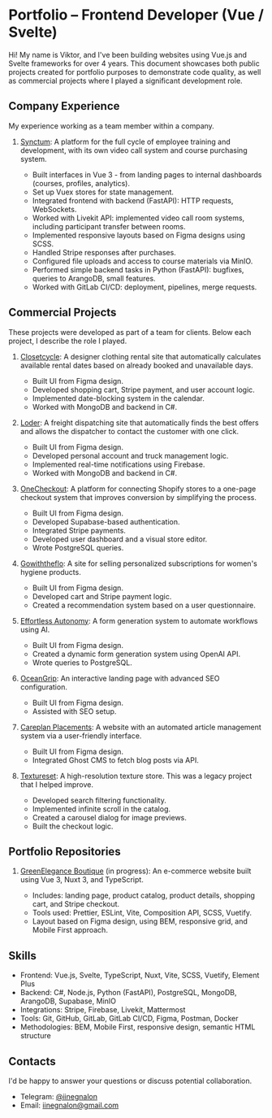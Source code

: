 # Portfolio – Frontend Developer (Vue / Svelte)

Hi! My name is Viktor, and I've been building websites using Vue.js and Svelte frameworks for over 4 years. This document showcases both public projects created for portfolio purposes to demonstrate code quality, as well as commercial projects where I played a significant development role.

## Company Experience

My experience working as a team member within a company.

1. [Synctum](http://synctum.ru/): A platform for the full cycle of employee training and development, with its own video call system and course purchasing system.

   - Built interfaces in Vue 3 - from landing pages to internal dashboards (courses, profiles, analytics).
   - Set up Vuex stores for state management.
   - Integrated frontend with backend (FastAPI): HTTP requests, WebSockets.
   - Worked with Livekit API: implemented video call room systems, including participant transfer between rooms.
   - Implemented responsive layouts based on Figma designs using SCSS.
   - Handled Stripe responses after purchases.
   - Configured file uploads and access to course materials via MinIO.
   - Performed simple backend tasks in Python (FastAPI): bugfixes, queries to ArangoDB, small features.
   - Worked with GitLab CI/CD: deployment, pipelines, merge requests.

## Commercial Projects

These projects were developed as part of a team for clients. Below each project, I describe the role I played.

1. [Closetcycle](https://closetcycle.com/): A designer clothing rental site that automatically calculates available rental dates based on already booked and unavailable days.

   - Built UI from Figma design.
   - Developed shopping cart, Stripe payment, and user account logic.
   - Implemented date-blocking system in the calendar.
   - Worked with MongoDB and backend in C#.

2. [Loder](https://loder.cadmean.dev/): A freight dispatching site that automatically finds the best offers and allows the dispatcher to contact the customer with one click.

   - Built UI from Figma design.
   - Developed personal account and truck management logic.
   - Implemented real-time notifications using Firebase.
   - Worked with MongoDB and backend in C#.
  
3. [OneCheckout](https://onecheckout.io/): A platform for connecting Shopify stores to a one-page checkout system that improves conversion by simplifying the process.

   - Built UI from Figma design.
   - Developed Supabase-based authentication.
   - Integrated Stripe payments.
   - Developed user dashboard and a visual store editor.
   - Wrote PostgreSQL queries.

4. [Gowiththeflo](https://gowiththeflocycle.com/): A site for selling personalized subscriptions for women's hygiene products.

   - Built UI from Figma design.
   - Developed cart and Stripe payment logic.
   - Created a recommendation system based on a user questionnaire.

5. [Effortless Autonomy](https://www.effortlessautonomy.com/): A form generation system to automate workflows using AI.

   - Built UI from Figma design.
   - Created a dynamic form generation system using OpenAI API.
   - Wrote queries to PostgreSQL.
  
6. [OceanGrip](https://www.oceangrip.earth/): An interactive landing page with advanced SEO configuration.

   - Built UI from Figma design.
   - Assisted with SEO setup.

7. [Careplan Placements](https://careplanplacements.com/): A website with an automated article management system via a user-friendly interface.

   - Built UI from Figma design.
   - Integrated Ghost CMS to fetch blog posts via API.

8. [Textureset](https://www.textureset.com/): A high-resolution texture store. This was a legacy project that I helped improve.

   - Developed search filtering functionality.
   - Implemented infinite scroll in the catalog.
   - Created a carousel dialog for image previews.
   - Built the checkout logic.

## Portfolio Repositories

1. [GreenElegance Boutique](https://github.com/iinegnalon/greenelegance-boutique-vue) (in progress): An e-commerce website built using Vue 3, Nuxt 3, and TypeScript.

   - Includes: landing page, product catalog, product details, shopping cart, and Stripe checkout.
   - Tools used: Prettier, ESLint, Vite, Composition API, SCSS, Vuetify.
   - Layout based on Figma design, using BEM, responsive grid, and Mobile First approach.

## Skills

- Frontend: Vue.js, Svelte, TypeScript, Nuxt, Vite, SCSS, Vuetify, Element Plus
- Backend: C#, Node.js, Python (FastAPI), PostgreSQL, MongoDB, ArangoDB, Supabase, MinIO
- Integrations: Stripe, Firebase, Livekit, Mattermost
- Tools: Git, GitHub, GitLab, GitLab CI/CD, Figma, Postman, Docker
- Methodologies: BEM, Mobile First, responsive design, semantic HTML structure

## Contacts

I'd be happy to answer your questions or discuss potential collaboration.

- Telegram: [@iinegnalon](https://t.me/iinegnalon)
- Email: iinegnalon@gmail.com
